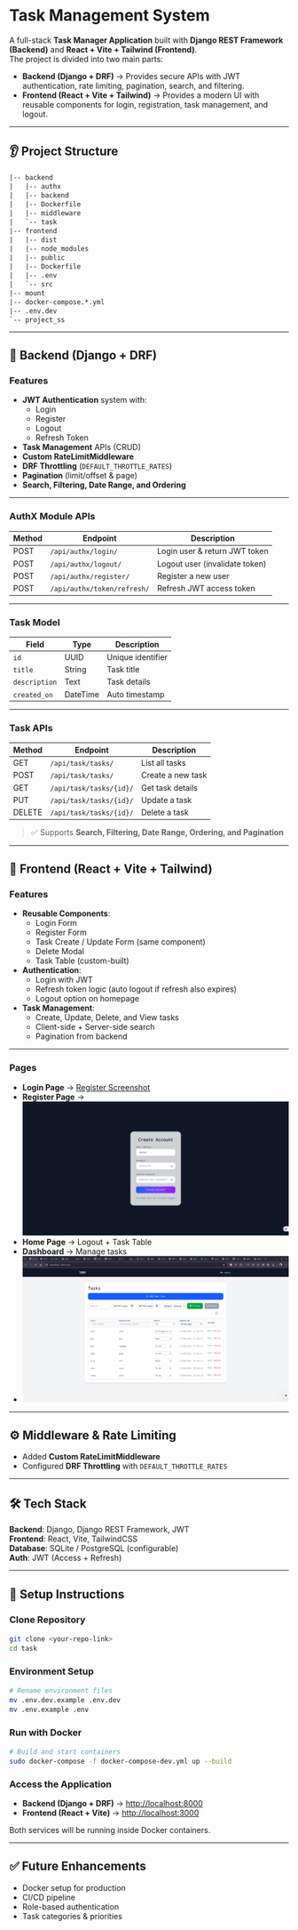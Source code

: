 # Task Management System

A full-stack **Task Manager Application** built with **Django REST Framework (Backend)** and **React + Vite + Tailwind (Frontend)**.\
The project is divided into two main parts:

- **Backend (Django + DRF)** → Provides secure APIs with JWT authentication, rate limiting, pagination, search, and filtering.
- **Frontend (React + Vite + Tailwind)** → Provides a modern UI with reusable components for login, registration, task management, and logout.

---

## 👂 Project Structure

```
|-- backend
|   |-- authx
|   |-- backend
|   |-- Dockerfile
|   |-- middleware
|   `-- task
|-- frontend
|   |-- dist
|   |-- node_modules
|   |-- public
|   |-- Dockerfile
|   |-- .env
|   `-- src
|-- mount
|-- docker-compose.*.yml
|-- .env.dev
`-- project_ss
```

---

## 🚀 Backend (Django + DRF)

### Features

- **JWT Authentication** system with:
  - Login
  - Register
  - Logout
  - Refresh Token
- **Task Management** APIs (CRUD)
- **Custom RateLimitMiddleware**
- **DRF Throttling** (`DEFAULT_THROTTLE_RATES`)
- **Pagination** (limit/offset & page)
- **Search, Filtering, Date Range, and Ordering**

---

### AuthX Module APIs

| Method | Endpoint                    | Description                    |
| ------ | --------------------------- | ------------------------------ |
| POST   | `/api/authx/login/`         | Login user & return JWT token  |
| POST   | `/api/authx/logout/`        | Logout user (invalidate token) |
| POST   | `/api/authx/register/`      | Register a new user            |
| POST   | `/api/authx/token/refresh/` | Refresh JWT access token       |

---

### Task Model

| Field         | Type     | Description       |
| ------------- | -------- | ----------------- |
| `id`          | UUID     | Unique identifier |
| `title`       | String   | Task title        |
| `description` | Text     | Task details      |
| `created_on`  | DateTime | Auto timestamp    |

---

### Task APIs

| Method | Endpoint                | Description       |
| ------ | ----------------------- | ----------------- |
| GET    | `/api/task/tasks/`      | List all tasks    |
| POST   | `/api/task/tasks/`      | Create a new task |
| GET    | `/api/task/tasks/{id}/` | Get task details  |
| PUT    | `/api/task/tasks/{id}/` | Update a task     |
| DELETE | `/api/task/tasks/{id}/` | Delete a task     |

> ✅ Supports **Search, Filtering, Date Range, Ordering, and Pagination**

---

## 🎨 Frontend (React + Vite + Tailwind)

### Features

- **Reusable Components**:
  - Login Form
  - Register Form
  - Task Create / Update Form (same component)
  - Delete Modal
  - Task Table (custom-built)
- **Authentication**:
  - Login with JWT
  - Refresh token logic (auto logout if refresh also expires)
  - Logout option on homepage
- **Task Management**:
  - Create, Update, Delete, and View tasks
  - Client-side + Server-side search
  - Pagination from backend

---

### Pages

- **Login Page** → [Register Screenshot](https://github.com/ravichoudhary18/task/blob/master/project_ss/Screenshot_20250818_012209.png)
- **Register Page** → ![Register Screenshot](https://github.com/ravichoudhary18/task/blob/master/project_ss/Screenshot_20250818_012339.png?raw=true)
- **Home Page** → Logout + Task Table
- **Dashboard** → Manage tasks
- ![Register Screenshot](https://github.com/ravichoudhary18/task/blob/master/project_ss/Screenshot_20250818_014134.png?raw=true)

---

## ⚙️ Middleware & Rate Limiting

- Added **Custom RateLimitMiddleware**
- Configured **DRF Throttling** with `DEFAULT_THROTTLE_RATES`

---

## 🛠️ Tech Stack

**Backend**: Django, Django REST Framework, JWT\
**Frontend**: React, Vite, TailwindCSS\
**Database**: SQLite / PostgreSQL (configurable)\
**Auth**: JWT (Access + Refresh)

---

## 📌 Setup Instructions

### Clone Repository

```bash
git clone <your-repo-link>
cd task
```

### Environment Setup

```bash
# Rename environment files
mv .env.dev.example .env.dev
mv .env.example .env
```

### Run with Docker

```bash
# Build and start containers
sudo docker-compose -f docker-compose-dev.yml up --build
```

### Access the Application

- **Backend (Django + DRF)** → [http://localhost:8000](http://localhost:8000)
- **Frontend (React + Vite)** → [http://localhost:3000](http://localhost:3000)

Both services will be running inside Docker containers.

---

## ✅ Future Enhancements

- Docker setup for production
- CI/CD pipeline
- Role-based authentication
- Task categories & priorities

